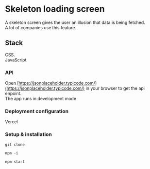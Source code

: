 # Skeleton loading screen

<p>
    A skeleton screen gives the user an illusion that data is being fetched. <br /> A lot of companies use this feature.
</p>

## Stack

CSS.\
JavaScript

### API

Open [https://jsonplaceholder.typicode.com/](https://jsonplaceholder.typicode.com/) in your browser to get the api enpoint.\
The app runs in development mode

### Deployment configuration

Vercel

### Setup & installation

```
git clone
```

```
npm -i
```

```
npm start
```
